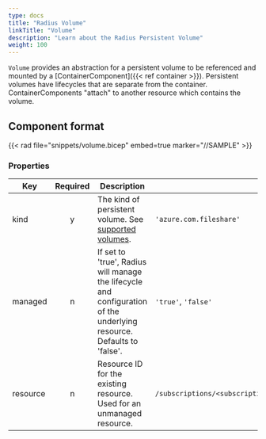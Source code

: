 ```yaml
---
type: docs
title: "Radius Volume"
linkTitle: "Volume"
description: "Learn about the Radius Persistent Volume"
weight: 100
---
```


`Volume` provides an abstraction for a persistent volume to be referenced and mounted by a [ContainerComponent]({{< ref container >}}). Persistent volumes have lifecycles that are separate from the container. ContainerComponents "attach" to another resource which contains the volume.

## Component format

{{< rad file="snippets/volume.bicep" embed=true marker="//SAMPLE" >}}

### Properties

| Key  | Required | Description | Example |
|------|:--------:|-------------|---------|
| kind | y | The kind of persistent volume. See [supported volumes](#supported-volumes). | `'azure.com.fileshare'`
| managed | n | If set to 'true', Radius will manage the lifecycle and configuration of the underlying resource. Defaults to 'false'. | `'true'`, `'false'`
| resource | n | Resource ID for the existing resource. Used for an unmanaged resource. | `/subscriptions/<subscription>/resourceGroups/<rg/providers/Microsoft.Storage/storageAccounts/<storageAccountName>/fileServices/default/shares/<fileshareName`
